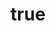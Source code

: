 ---
title:
    text: "远程文件演示"
    keepSiteTitle: true
remote:
    url: "https://api-fs-press.sharpdotnut.top/demo/?file=/remote/test/index.md&language=zh-CN"
---